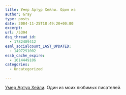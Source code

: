 ```yaml
---
title: Умер Артур Хейли. Один из
author: Gray
type: posts
date: 2004-11-25T18:49:20+00:00
excerpt:
url: /5394
dsq_thread_id:
  - 1782489412
esml_socialcount_LAST_UPDATED:
  - 1497291002
essb_cache_expire:
  - 1614449106
categories:
  - Uncategorized

---
```








<a href="http://www.cnn.com/2004/SHOWBIZ/books/11/25/obit.hailey.ap/index.html" target="_blank">Умер Артур Хейли</a>. Один из моих любимых писателей.